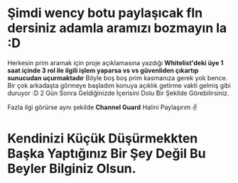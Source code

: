 # Şimdi wency botu paylaşıcak fln dersiniz adamla aramızı bozmayın la :D

Herkesin prim aramak için proje açıklamasına yazdığı **Whitelist'deki üye 1 saat içinde 3 rol ile ilgili işlem yaparsa vs vs güvenliden çıkartıp sunucudan uçurmaktadır** 
Böyle boş boş prim kasmanıza gerek yok bence.
Bir çok arkadaşta görmeye başladım konuya açıklık getirme vakti gelmiş gibi duruyor :D
2 Gün Sonra Geldiğinizde İçerisini Dolu Bir Şekilde Görebilirsiniz.

Fazla ilgi görürse aynı şekilde **Channel Guard** Halini Paylaşırım :v:

# Kendinizi Küçük Düşürmekkten Başka Yaptığınız Bir Şey Değil Bu Beyler Bilginiz Olsun.
